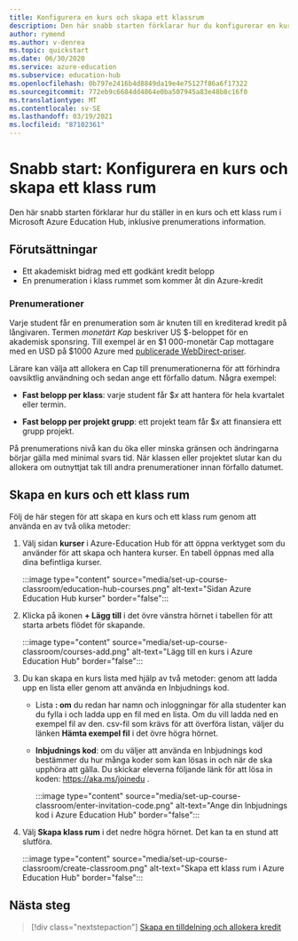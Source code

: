```yaml
---
title: Konfigurera en kurs och skapa ett klassrum
description: Den här snabb starten förklarar hur du konfigurerar en kurs och ett klass rum i Azure Education Hub.
author: rymend
ms.author: v-denrea
ms.topic: quickstart
ms.date: 06/30/2020
ms.service: azure-education
ms.subservice: education-hub
ms.openlocfilehash: 0b797e2416b4d8849da19e4e75127f86a6f17322
ms.sourcegitcommit: 772eb9c6684dd4864e0ba507945a83e48b8c16f0
ms.translationtype: MT
ms.contentlocale: sv-SE
ms.lasthandoff: 03/19/2021
ms.locfileid: "87102361"
---
```

# <a name="quickstart-set-up-a-course-and-create-a-classroom"></a>Snabb start: Konfigurera en kurs och skapa ett klass rum

Den här snabb starten förklarar hur du ställer in en kurs och ett klass rum i Microsoft Azure Education Hub, inklusive prenumerations information.

## <a name="prerequisites"></a>Förutsättningar

- Ett akademiskt bidrag med ett godkänt kredit belopp
- En prenumeration i klass rummet som kommer åt din Azure-kredit

### <a name="subscriptions"></a>Prenumerationer

Varje student får en prenumeration som är knuten till en krediterad kredit på långivaren. Termen *monetärt Kap* beskriver US $-beloppet för en akademisk sponsring. Till exempel är en $1 000-monetär Cap mottagare med en USD på $1000 Azure med [publicerade WebDirect-priser](https://azure.microsoft.com/pricing/calculator/).

Lärare kan välja att allokera en Cap till prenumerationerna för att förhindra oavsiktlig användning och sedan ange ett förfallo datum. Några exempel:

- **Fast belopp per klass**: varje student får $*x* att hantera för hela kvartalet eller termin.

- **Fast belopp per projekt grupp**: ett projekt team får $*x* att finansiera ett grupp projekt.

På prenumerations nivå kan du öka eller minska gränsen och ändringarna börjar gälla med minimal svars tid. När klassen eller projektet slutar kan du allokera om outnyttjat tak till andra prenumerationer innan förfallo datumet.

## <a name="create-a-course-and-classroom"></a>Skapa en kurs och ett klass rum

Följ de här stegen för att skapa en kurs och ett klass rum genom att använda en av två olika metoder:

1. Välj sidan **kurser** i Azure-Education Hub för att öppna verktyget som du använder för att skapa och hantera kurser. En tabell öppnas med alla dina befintliga kurser.

    :::image type="content" source="media/set-up-course-classroom/education-hub-courses.png" alt-text="Sidan Azure Education Hub kurser" border="false":::

1. Klicka på ikonen **+ Lägg till** i det övre vänstra hörnet i tabellen för att starta arbets flödet för skapande.

    :::image type="content" source="media/set-up-course-classroom/courses-add.png" alt-text="Lägg till en kurs i Azure Education Hub" border="false":::

1. Du kan skapa en kurs lista med hjälp av två metoder: genom att ladda upp en lista eller genom att använda en Inbjudnings kod.
    - Lista **: om** du redan har namn och inloggningar för alla studenter kan du fylla i och ladda upp en fil med en lista. Om du vill ladda ned en exempel fil av den. csv-fil som krävs för att överföra listan, väljer du länken **Hämta exempel fil** i det övre högra hörnet.
    - **Inbjudnings kod**: om du väljer att använda en Inbjudnings kod bestämmer du hur många koder som kan lösas in och när de ska upphöra att gälla. Du skickar eleverna följande länk för att lösa in koden: https://aka.ms/joinedu .

      :::image type="content" source="media/set-up-course-classroom/enter-invitation-code.png" alt-text="Ange din Inbjudnings kod i Azure Education Hub" border="false":::

1. Välj **Skapa klass rum** i det nedre högra hörnet. Det kan ta en stund att slutföra.

   :::image type="content" source="media/set-up-course-classroom/create-classroom.png" alt-text="Skapa ett klass rum i Azure Education Hub" border="false":::

## <a name="next-steps"></a>Nästa steg

> [!div class="nextstepaction"]
> [Skapa en tilldelning och allokera kredit](create-assignment-allocate-credit.md)

